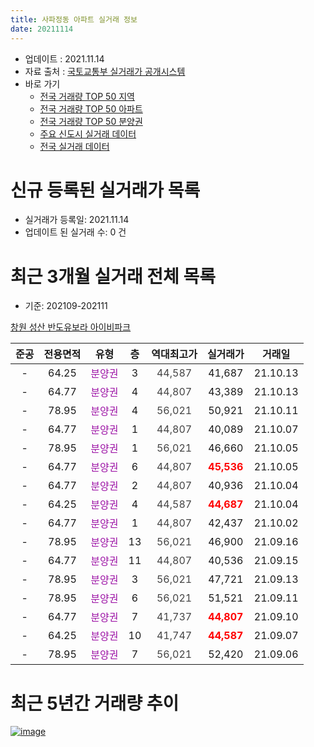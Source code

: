 ```yaml
---
title: 사파정동 아파트 실거래 정보
date: 20211114
---
```


* 업데이트 : 2021.11.14
* 자료 출처 : [국토교통부 실거래가 공개시스템](http://rt.molit.go.kr)
* 바로 가기
    * [전국 거래량 TOP 50 지역](https://apt-info.github.io/apt-trade-info/tr)
    * [전국 거래량 TOP 50 아파트](https://apt-info.github.io/apt-trade-info/ta)
    * [전국 거래량 TOP 50 분양권](https://apt-info.github.io/apt-trade-info/tb)
    * [주요 신도시 실거래 데이터](https://apt-info.github.io/apt-trade-info/newtown)
    * [전국 실거래 데이터](https://apt-info.github.io/apt-trade-info/all)



<script async src="https://pagead2.googlesyndication.com/pagead/js/adsbygoogle.js"></script>
<!-- 기본광고 -->
<ins class="adsbygoogle"
     style="display:block"
     data-ad-client="ca-pub-1142216861245946"
     data-ad-slot="4805727019"
     data-ad-format="auto"
     data-full-width-responsive="true"></ins>
<script>
     (adsbygoogle = window.adsbygoogle || []).push({});
</script>


# 신규 등록된 실거래가 목록

* 실거래가 등록일: 2021.11.14
* 업데이트 된 실거래 수: 0 건




<script async src="https://pagead2.googlesyndication.com/pagead/js/adsbygoogle.js"></script>
<!-- 기본광고 -->
<ins class="adsbygoogle"
     style="display:block"
     data-ad-client="ca-pub-1142216861245946"
     data-ad-slot="4805727019"
     data-ad-format="auto"
     data-full-width-responsive="true"></ins>
<script>
     (adsbygoogle = window.adsbygoogle || []).push({});
</script>


# 최근 3개월 실거래 전체 목록
* 기준: 202109-202111


[창원 성산 반도유보라 아이비파크](https://search.naver.com/search.naver?query=%EC%B0%BD%EC%9B%90+%EC%84%B1%EC%82%B0+%EB%B0%98%EB%8F%84%EC%9C%A0%EB%B3%B4%EB%9D%BC+%EC%95%84%EC%9D%B4%EB%B9%84%ED%8C%8C%ED%81%AC)

|준공|전용면적|유형|층|역대최고가|실거래가|거래일|
|:---:|:---:|:---:|:---:|:---:|:---:|:---:|
|-|64.25|<span style="color:#9C11A5">분양권</span>|3|<span style="color:#444444">44,587</span>|41,687|21.10.13|
|-|64.77|<span style="color:#9C11A5">분양권</span>|4|<span style="color:#444444">44,807</span>|43,389|21.10.13|
|-|78.95|<span style="color:#9C11A5">분양권</span>|4|<span style="color:#444444">56,021</span>|50,921|21.10.11|
|-|64.77|<span style="color:#9C11A5">분양권</span>|1|<span style="color:#444444">44,807</span>|40,089|21.10.07|
|-|78.95|<span style="color:#9C11A5">분양권</span>|1|<span style="color:#444444">56,021</span>|46,660|21.10.05|
|-|64.77|<span style="color:#9C11A5">분양권</span>|6|<span style="color:#444444">44,807</span>|<b><span style="color:#FF0000">45,536</span></b>|21.10.05|
|-|64.77|<span style="color:#9C11A5">분양권</span>|2|<span style="color:#444444">44,807</span>|40,936|21.10.04|
|-|64.25|<span style="color:#9C11A5">분양권</span>|4|<span style="color:#444444">44,587</span>|<b><span style="color:#FF0000">44,687</span></b>|21.10.04|
|-|64.77|<span style="color:#9C11A5">분양권</span>|1|<span style="color:#444444">44,807</span>|42,437|21.10.02|
|-|78.95|<span style="color:#9C11A5">분양권</span>|13|<span style="color:#444444">56,021</span>|46,900|21.09.16|
|-|64.77|<span style="color:#9C11A5">분양권</span>|11|<span style="color:#444444">44,807</span>|40,536|21.09.15|
|-|78.95|<span style="color:#9C11A5">분양권</span>|3|<span style="color:#444444">56,021</span>|47,721|21.09.13|
|-|78.95|<span style="color:#9C11A5">분양권</span>|6|<span style="color:#444444">56,021</span>|51,521|21.09.11|
|-|64.77|<span style="color:#9C11A5">분양권</span>|7|<span style="color:#444444">41,737</span>|<b><span style="color:#FF0000">44,807</span></b>|21.09.10|
|-|64.25|<span style="color:#9C11A5">분양권</span>|10|<span style="color:#444444">41,747</span>|<b><span style="color:#FF0000">44,587</span></b>|21.09.07|
|-|78.95|<span style="color:#9C11A5">분양권</span>|7|<span style="color:#444444">56,021</span>|52,420|21.09.06|



<script async src="https://pagead2.googlesyndication.com/pagead/js/adsbygoogle.js"></script>
<!-- 기본광고 -->
<ins class="adsbygoogle"
     style="display:block"
     data-ad-client="ca-pub-1142216861245946"
     data-ad-slot="4805727019"
     data-ad-format="auto"
     data-full-width-responsive="true"></ins>
<script>
     (adsbygoogle = window.adsbygoogle || []).push({});
</script>


# 최근 5년간 거래량 추이


<div style="width:100%;">
    <canvas id="deal_progress" height="200"></canvas>
</div>

<script>
new Chart(document.getElementById("deal_progress"), {
    type: 'line',
    data: {
        labels: ['21.06','21.07','21.08','21.09','21.10'],
        datasets: [{
            label: '매매/분양권',
            data: [49,50,11,7,9],
            borderColor: "rgba(66, 133, 243, 1)",
            backgroundColor: "rgba(66, 133, 243, 0.05)",
            borderWidth: 1,
            pointRadius: 0,
            fill: false,
            lineTension: 0
        },{
            label: '전/월세',
            data: [0,0,0,0,0],
            borderColor: "rgba(255, 90, 0, 1)",
            backgroundColor: "rgba(255, 90, 0, 0.05)",
            borderWidth: 1,
            pointRadius: 0,
            fill: false,
            lineTension: 0
        },{
            label: '합계',
            data: [49,50,11,7,9],
            borderColor: "rgba(0, 0, 0, 1)",
            backgroundColor: "rgba(0, 0, 0, 0.03)",
            borderWidth: 0.1,
            pointRadius: 0,
            fill: true,
            lineTension: 0
        }
        ]
    },
    options: {
        responsive: true,
        title: {
            display: false
        },
        tooltips: {
            mode: 'index',
            intersect: false
        },
        hover: {
            mode: 'nearest',
            intersect: true
        },
        scales: {
            xAxes: [{
                display: true,
                scaleLabel: {
                    display: true,
                    labelString: '년/월'
                }
            }],
            yAxes: [{
                display: true,
                ticks: {
                    suggestedMin: 0,
                },
                scaleLabel: {
                    display: true,
                    labelString: '실거래 수'
                }
            }]
        }
    }
});

</script>


[![image](https://apt-info.github.io/images/2020-01-03-apt-trade-info/1024x500.png)](https://play.google.com/store/apps/details?id=com.aptinfo.apttradeinfo)

